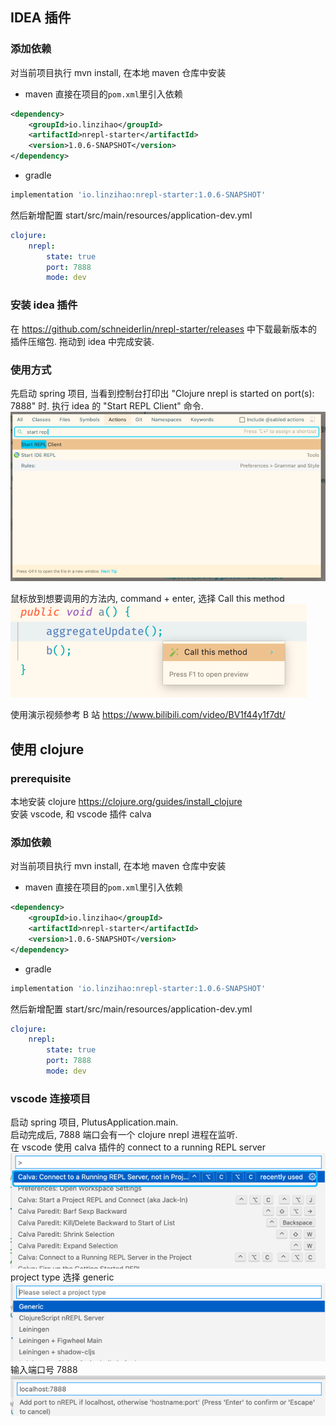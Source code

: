 ## IDEA 插件
### 添加依赖

对当前项目执行 mvn install, 在本地 maven 仓库中安装

- maven
  直接在项目的`pom.xml`里引入依赖
```xml
<dependency>
    <groupId>io.linzihao</groupId>
    <artifactId>nrepl-starter</artifactId>
    <version>1.0.6-SNAPSHOT</version>
</dependency>
```
- gradle
```groovy
implementation 'io.linzihao:nrepl-starter:1.0.6-SNAPSHOT'
```

然后新增配置 start/src/main/resources/application-dev.yml
```yaml
clojure:
    nrepl:
        state: true
        port: 7888
        mode: dev
```

### 安装 idea 插件
在 https://github.com/schneiderlin/nrepl-starter/releases 中下载最新版本的插件压缩包.
拖动到 idea 中完成安装.

### 使用方式
先启动 spring 项目, 当看到控制台打印出
"Clojure nrepl is started on port(s): 7888" 时.
执行 idea 的 "Start REPL Client" 命令.
![img.png](img.png)

鼠标放到想要调用的方法内, command + enter, 选择 Call this method
![img_1.png](img_1.png)

使用演示视频参考 B 站 https://www.bilibili.com/video/BV1f44y1f7dt/

## 使用 clojure
### prerequisite
本地安装 clojure
https://clojure.org/guides/install_clojure  
安装 vscode, 和 vscode 插件 calva

### 添加依赖

对当前项目执行 mvn install, 在本地 maven 仓库中安装

- maven
直接在项目的`pom.xml`里引入依赖
```xml
<dependency>
    <groupId>io.linzihao</groupId>
    <artifactId>nrepl-starter</artifactId>
    <version>1.0.6-SNAPSHOT</version>
</dependency>
```
- gradle
```groovy
implementation 'io.linzihao:nrepl-starter:1.0.6-SNAPSHOT'
```

然后新增配置 start/src/main/resources/application-dev.yml
```yaml
clojure:
    nrepl:
        state: true
        port: 7888
        mode: dev
```

### vscode 连接项目
启动 spring 项目, PlutusApplication.main.  
启动完成后, 7888 端口会有一个 clojure nrepl 进程在监听.  
在 vscode 使用 calva 插件的 connect to a running REPL server  
![img.png](doc/img.png)  
project type 选择 generic  
![img_1.png](doc/img_1.png)  
输入端口号 7888   
![img_2.png](doc/img_2.png)
